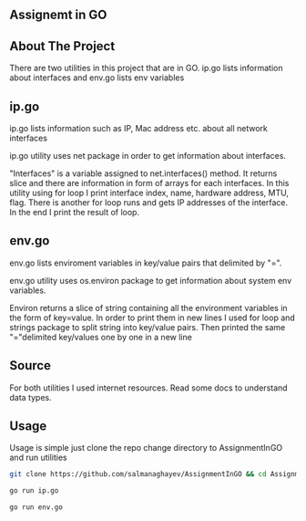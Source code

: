 ## Assignemt in GO

## About The Project

There are two utilities in this project that are in GO. ip.go lists information about interfaces and env.go lists env variables


## ip.go

ip.go lists information such as IP, Mac address etc. about all network interfaces

ip.go utility uses net package in order to get information about interfaces. 

"Interfaces" is a variable assigned to net.interfaces() method. It returns slice and there are information in form of arrays for each interfaces. In this utility using for loop I print interface index, name, hardware address, MTU, flag. There is another for loop runs and gets IP addresses of the interface. In the end I print the result of loop.



## env.go

env.go lists enviroment variables in key/value pairs that delimited by "=".

env.go utility uses os.environ package to get information about system env variables.

Environ returns a slice of string containing all the environment variables in the form of key=value. 
In order to print them in new lines I used for loop and strings package to split string into key/value pairs. Then printed the same "="delimited key/values one by one in a new line

## Source
For both utilities I used internet resources. Read some docs to understand data types.

## Usage

Usage is simple just clone the repo change directory to AssignmentInGO and run utilities

```sh
git clone https://github.com/salmanaghayev/AssignmentInGO && cd AssignmentInGO

go run ip.go

go run env.go
 ```
